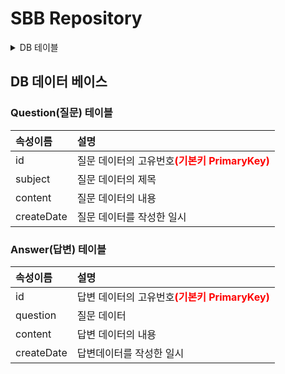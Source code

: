 # SBB Repository

<Details>

<summary> DB 테이블

## DB 데이터 베이스

### Question(질문) 테이블
|속성이름|설명|
|:----------|:-------------------|
|id|질문 데이터의 고유번호<span style="color:red">**(기본키 PrimaryKey)**</span>|
|subject|질문 데이터의 제목|
|content|질문 데이터의 내용|
|createDate|질문 데이터를 작성한 일시|

### Answer(답변) 테이블
|속성이름|설명|
|:----------|:-------------------|
|id|답변 데이터의 고유번호<span style="color:red">**(기본키 PrimaryKey)**</span>|
|question|질문 데이터|
|content|답변 데이터의 내용|
|createDate|답변데이터를 작성한 일시|

</Deatils>